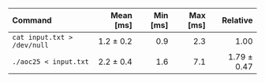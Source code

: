 | Command | Mean [ms] | Min [ms] | Max [ms] | Relative |
|:---|---:|---:|---:|---:|
| `cat input.txt > /dev/null` | 1.2 ± 0.2 | 0.9 | 2.3 | 1.00 |
| `./aoc25 < input.txt` | 2.2 ± 0.4 | 1.6 | 7.1 | 1.79 ± 0.47 |
